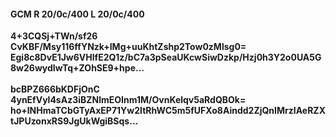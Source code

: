 #### GCM R 20/0c/400 L 20/0c/400
**4+3CQSj+TWn/sf26**<br/>**CvKBF/Msy116ffYNzk+IMg+uuKhtZshp2Tow0zMlsg0=**<br/>**Egi8c8DvE1Jw6VHlfE2Q1z/bC7a3pSeaUKcwSiwDzkp/Hzj0h3Y2o0UA5G8w26wydIwTq+ZOhSE9+hpe...**<br/><br/>
**bcBPZ666bKDFjOnC**<br/>**4ynEfVyl4sAz3iBZNlmEOInm1M/OvnKelqv5aRdQBOk=**<br/>**ho+lNHmaTCbGTyAxEP71Yw2ItRhWC5m5fUFXo8Aindd2ZjQnIMrzIAeRZXtJPUzonxRS9JgUkWgiBSqs...**